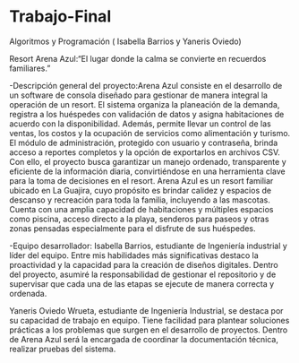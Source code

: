 # Trabajo-Final
Algoritmos y Programación ( Isabella Barrios y Yaneris Oviedo)

Resort Arena Azul:“El lugar donde la calma se convierte en recuerdos familiares.” 

-Descripción general del proyecto:Arena Azul consiste en el desarrollo de un software de consola diseñado para gestionar de manera integral la operación de un resort. El sistema organiza la planeación de la demanda, registra a los huéspedes con validación de datos y asigna habitaciones de acuerdo con la disponibilidad. Además, permite llevar un control de las ventas, los costos y la ocupación de servicios como alimentación y turismo. El módulo de administración, protegido con usuario y contraseña, brinda acceso a reportes completos y la opción de exportarlos en archivos CSV. Con ello, el proyecto busca garantizar un manejo ordenado, transparente y eficiente de la información diaria, convirtiéndose en una herramienta clave para la toma de decisiones en el resort.
  Arena Azul es un resort familiar ubicado en La Guajira, cuyo propósito es brindar calidez y espacios de descanso y recreación para toda la familia, incluyendo a las mascotas. Cuenta con una amplia capacidad de habitaciones y múltiples espacios como piscina, acceso directo a la playa, senderos para paseos y otras zonas pensadas especialmente para el disfrute de sus huéspedes.
	
-Equipo desarrollador: 
Isabella Barrios, estudiante de Ingeniería industrial y líder del equipo. Entre mis habilidades más significativas destaco la proactividad y la capacidad para la creación de diseños digitales. Dentro del proyecto, asumiré la responsabilidad de gestionar el repositorio y de supervisar que cada una de las etapas se ejecute de manera correcta y ordenada.

Yaneris Oviedo Wrueta, estudiante de Ingeniería Industrial, se destaca por su capacidad de trabajo en equipo. Tiene facilidad para plantear soluciones prácticas a los problemas que surgen en el desarrollo de proyectos. Dentro de Arena Azul será la encargada de coordinar la documentación técnica, realizar pruebas del sistema.
